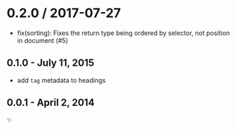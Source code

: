 
0.2.0 / 2017-07-27
==================

  * fix(sorting): Fixes the return type being ordered by selector, not position in document (#5)

0.1.0 - July 11, 2015
---------------------
* add `tag` metadata to headings

0.0.1 - April 2, 2014
---------------------
:sparkles: